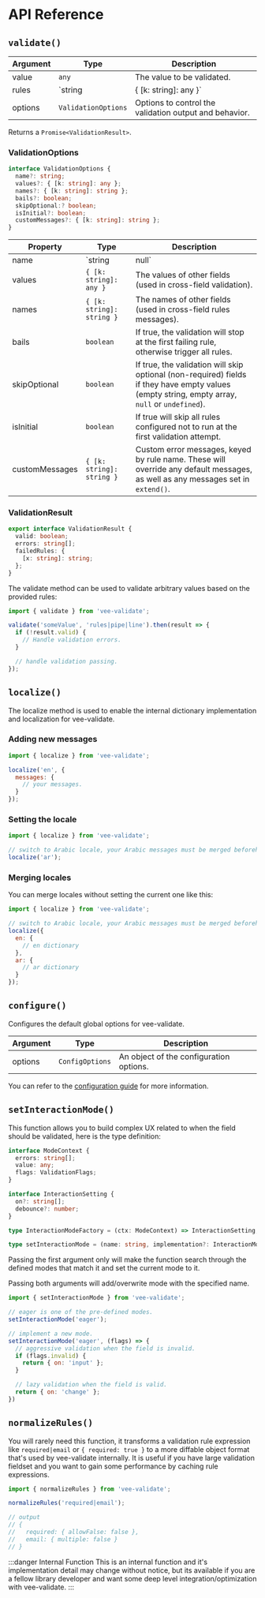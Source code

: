 # API Reference

## `validate()`

| Argument | Type                            | Description                                            |
| -------- | ------------------------------- | ------------------------------------------------------ |
| value    | `any`                           | The value to be validated.                             |
| rules    | `string | { [k: string]: any }` | The rules to be used for validation.                   |
| options  | `ValidationOptions`             | Options to control the validation output and behavior. |

Returns a `Promise<ValidationResult>`.

### ValidationOptions

```ts
interface ValidationOptions {
  name?: string;
  values?: { [k: string]: any };
  names?: { [k: string]: string };
  bails?: boolean;
  skipOptional:? boolean;
  isInitial?: boolean;
  customMessages?: { [k: string]: string };
}
```

| Property       | Type                      | Description                                                                                                                                    |
| -------------- | ------------------------- | ---------------------------------------------------------------------------------------------------------------------------------------------- |
| name           | `string | null`           | The name of the field to be validate (will be used for error messages).                                                                        |
| values         | `{ [k: string]: any }`    | The values of other fields (used in cross-field validation).                                                                                   |
| names          | `{ [k: string]: string }` | The names of other fields (used in cross-field rules messages).                                                                                |
| bails          | `boolean`                 | If true, the validation will stop at the first failing rule, otherwise trigger all rules.                                                      |
| skipOptional   | `boolean`                 | If true, the validation will skip optional (non-required) fields if they have empty values (empty string, empty array, `null` or `undefined`). |
| isInitial      | `boolean`                 | If true will skip all rules configured not to run at the first validation attempt.                                                             |
| customMessages | `{ [k: string]: string }` | Custom error messages, keyed by rule name. These will override any default messages, as well as any messages set in `extend()`.                |

### ValidationResult

```ts
export interface ValidationResult {
  valid: boolean;
  errors: string[];
  failedRules: {
    [x: string]: string;
  };
}
```

The validate method can be used to validate arbitrary values based on the provided rules:

```js
import { validate } from 'vee-validate';

validate('someValue', 'rules|pipe|line').then(result => {
  if (!result.valid) {
    // Handle validation errors.
  }

  // handle validation passing.
});
```

## `localize()`

The localize method is used to enable the internal dictionary implementation and localization for vee-validate.

### Adding new messages

```js
import { localize } from 'vee-validate';

localize('en', {
  messages: {
    // your messages.
  }
});
```

### Setting the locale

```js
import { localize } from 'vee-validate';

// switch to Arabic locale, your Arabic messages must be merged beforehand.
localize('ar');
```

### Merging locales

You can merge locales without setting the current one like this:

```js
import { localize } from 'vee-validate';

// switch to Arabic locale, your Arabic messages must be merged beforehand.
localize({
  en: {
    // en dictionary
  },
  ar: {
    // ar dictionary
  }
});
```

## `configure()`

Configures the default global options for vee-validate.

| Argument | Type            | Description                             |
| -------- | --------------- | --------------------------------------- |
| options  | `ConfigOptions` | An object of the configuration options. |

You can refer to the [configuration guide](../configuration.md) for more information.

## `setInteractionMode()`

This function allows you to build complex UX related to when the field should be validated, here is the type definition:

```ts
interface ModeContext {
  errors: string[];
  value: any;
  flags: ValidationFlags;
}

interface InteractionSetting {
  on?: string[];
  debounce?: number;
}

type InteractionModeFactory = (ctx: ModeContext) => InteractionSetting;

type setInteractionMode = (name: string, implementation?: InteractionModeFactory) => void;
```

Passing the first argument only will make the function search through the defined modes that match it and set the current mode to it.

Passing both arguments will add/overwrite mode with the specified name.

```js
import { setInteractionMode } from 'vee-validate';

// eager is one of the pre-defined modes.
setInteractionMode('eager');

// implement a new mode.
setInteractionMode('eager', (flags) => {
  // aggressive validation when the field is invalid.
  if (flags.invalid) {
    return { on: 'input' };
  }

  // lazy validation when the field is valid.
  return { on: 'change' };
})
```

## `normalizeRules()`

You will rarely need this function, it transforms a validation rule expression like `required|email` or `{ required: true }` to a more diffable object format that's used by vee-validate internally. It is useful if you have large validation fieldset and you want to gain some performance by caching rule expressions.

```js
import { normalizeRules } from 'vee-validate';

normalizeRules('required|email');

// output
// {
//   required: { allowFalse: false },
//   email: { multiple: false }
// }
```

:::danger Internal Function
  This is an internal function and it's implementation detail may change without notice, but its available if you are a fellow library developer and want some deep level integration/optimization with vee-validate.
:::
